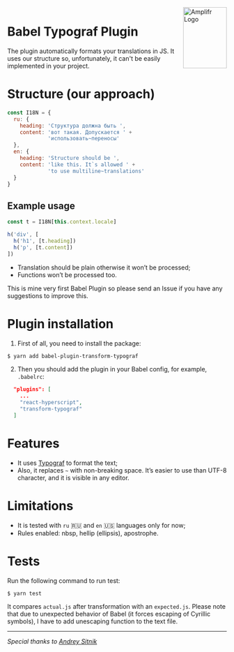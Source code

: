 <a href="https://amplifr.com/?utm_source=babel-plugin-transform-typograf">
  <img width="100" height="140" align="right"
    alt="Amplifr Logo" src="https://amplifr-direct.s3-eu-west-1.amazonaws.com/social_images/image/37b580d9-3668-4005-8d5a-137de3a3e77c.png" />
</a>

# Babel Typograf Plugin

The plugin automatically formats your translations in JS. It uses 
our structure so, unfortunately, it can't be easily implemented in 
your project.

# Structure (our approach)

```js
const I18N = {
  ru: {
    heading: 'Структура должна быть ',
    content: 'вот такая. Допускается ' +
             'использовать~переносы'
  },
  en: {
    heading: 'Structure should be ',
    content: 'like this. It`s allowed ' +
             'to use multiline~translations'
  }
}
```

## Example usage

```js
const t = I18N[this.context.locale]

h('div', [
  h('h1', [t.heading])
  h('p', [t.content])
])
```

- Translation should be plain otherwise it won’t be processed;
- Functions won’t be processed too.

This is mine very first Babel Plugin so please send an Issue 
if you have any suggestions to improve this.

# Plugin installation

1. First of all, you need to install the package:

```bash
$ yarn add babel-plugin-transform-typograf
```

2. Then you should add the plugin in your Babel config, 
for example, `.babelrc`:

```json
  "plugins": [
    ...
    "react-hyperscript",
    "transform-typograf"
  ]
```

# Features

- It uses [Typograf](https://github.com/typograf/typograf) to format 
the text;
- Also, it replaces `~` with non-breaking space. It’s easier to use 
than UTF-8 character, and it is visible in any editor.

# Limitations

- It is tested with `ru` :ru: and `en` :us: languages only for now;
- Rules enabled: nbsp, hellip (ellipsis), apostrophe.

# Tests

Run the following command to run test:

```bash
$ yarn test
```

It compares `actual.js` after transformation with an `expected.js`. 
Please note that due to unexpected behavior of Babel (it forces 
escaping of Cyrillic symbols), I have to add unescaping function
to the text file.

---

_Special thanks to [Andrey Sitnik](https://github.com/ai)_